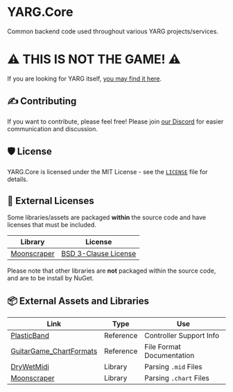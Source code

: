 # YARG.Core

Common backend code used throughout various YARG projects/services.

# ⚠ THIS IS NOT THE GAME! ⚠

If you are looking for YARG itself, [you may find it here](https://github.com/YARC-Official/YARG).

## ✍️ Contributing

If you want to contribute, please feel free! Please join [our Discord](https://discord.gg/sqpu4R552r) for easier communication and discussion.

## 🛡️ License

YARG.Core is licensed under the MIT License - see the [`LICENSE`](LICENSE) file for details.

## 🧰 External Licenses

Some libraries/assets are packaged **within** the source code and have licenses that must be included.

| Library | License |
| --- | --- |
| [Moonscraper](https://github.com/FireFox2000000/Moonscraper-Chart-Editor) | [BSD 3-Clause License](https://github.com/FireFox2000000/Moonscraper-Chart-Editor/blob/master/LICENSE)

Please note that other libraries are **not** packaged within the source code, and are to be install by NuGet.

## 📦 External Assets and Libraries

| Link | Type | Use |
| --- | --- | --- |
| [PlasticBand](https://github.com/TheNathannator/PlasticBand) | Reference | Controller Support Info
| [GuitarGame_ChartFormats](https://github.com/TheNathannator/GuitarGame_ChartFormats) | Reference | File Format Documentation
| [DryWetMidi](https://www.nuget.org/packages/Melanchall.DryWetMidi) | Library | Parsing `.mid` Files
| [Moonscraper](https://github.com/FireFox2000000/Moonscraper-Chart-Editor) | Library | Parsing `.chart` Files
